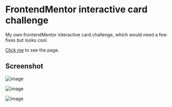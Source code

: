 # FrontendMentor interactive card challenge

My own frontendMentor interactive card challenge, which would need a few fixes but looks cool.

[Click me](https://bruns06.github.io/interactive.card.Bruns/) to see the page.

## Screenshot

![image](https://user-images.githubusercontent.com/12867482/219943786-1524d71a-1d7e-4e88-8f6e-7d9f2041bcfb.png)

![image](https://user-images.githubusercontent.com/12867482/219943860-8a37130d-78b5-424e-a962-c1595baef4a7.png)

![image](https://user-images.githubusercontent.com/12867482/219943869-df82428f-060e-40c8-bda2-ffb3c214d1ef.png)


